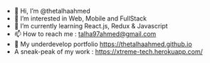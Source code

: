- 👋 Hi, I’m @thetalhaahmed
- 👀 I’m interested in Web, Mobile and FullStack
- 🌱 I’m currently learning React.js, Redux & Javascript
- 📫 How to reach me : talha97ahmed@gmail.com
- 👀 My underdevelop portfolio https://thetalhaahmed.github.io
- A sneak-peak of my work : https://xtreme-tech.herokuapp.com/
